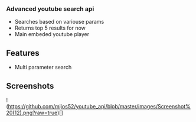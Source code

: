 ### Advanced youtube search api

- Searches based on variouse params
- Returns top 5 results for now
- Main embeded youtube player 

## Features

- Multi parameter search


## Screenshots

!(https://github.com/mijos52/youtube_api/blob/master/images/Screenshot%20(12).png?raw=true)[]
